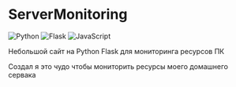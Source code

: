 # ServerMonitoring
![Python](https://img.shields.io/badge/python-3670A0?style=for-the-badge&logo=python&logoColor=ffdd54) ![Flask](https://img.shields.io/badge/flask-%23000.svg?style=for-the-badge&logo=flask&logoColor=white) ![JavaScript](https://img.shields.io/badge/javascript-%23323330.svg?style=for-the-badge&logo=javascript&logoColor=%23F7DF1E)


Небольшой сайт на Python Flask для мониторинга ресурсов ПК

Создал я это чудо чтобы мониторить ресурсы моего домашнего сервака
